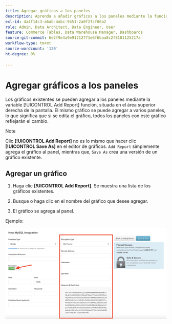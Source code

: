 ```yaml
---
title: Agregar gráficos a los paneles
description: Aprenda a añadir gráficos a los paneles mediante la función Añadir informe.
exl-id: 4a4f14c3-a6ab-4abc-9451-2a0f2fcf06a2
role: Admin, Data Architect, Data Engineer, User
feature: Commerce Tables, Data Warehouse Manager, Dashboards
source-git-commit: 6e2f9e4a9e91212771e6f6baa8c2f8101125217a
workflow-type: tm+mt
source-wordcount: '120'
ht-degree: 0%

---
```


# Agregar gráficos a los paneles

Los gráficos existentes se pueden agregar a los paneles mediante la variable [!UICONTROL Add Report] función, situada en el área superior derecha de la pantalla. El mismo gráfico se puede agregar a varios paneles, lo que significa que si se edita el gráfico, todos los paneles con este gráfico reflejarán el cambio.

>[!NOTE]
>
>Clic **[!UICONTROL Add Report]** no es lo mismo que hacer clic **[!UICONTROL Save As]** en el editor de gráficos. `Add Report` simplemente agrega el gráfico al panel, mientras que, `Save As` crea una versión de un gráfico existente.

## Agregar un gráfico

1. Haga clic **[!UICONTROL Add Report]**. Se muestra una lista de los gráficos existentes.

1. Busque o haga clic en el nombre del gráfico que desee agregar.

1. El gráfico se agrega al panel.

Ejemplo:

![agregar gráfico](../../assets/sql-integration-encrypted-yes.png)
